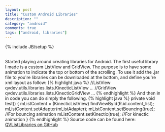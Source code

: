 ```yaml
---
layout: post
title: "Custom Android Libraries"
description: ""
category: "android"
comments: true
tags: ["android, libraries"]
---
```

{% include JB/setup %}

<br>
Started playing around creating libraries for Android. The first useful library I made is a custom ListView and GridView. 
The purpose is to have some animation to indicate the top or bottom of the scrolling. 
To use it add the .jar file to you're libraries can be downloaded at the bottom, and define you're xml layout as follow: 
<!-- more start -->
{% highlight java %}
//ListView
qvdev.utils.libraries.lists.KinecticListView ...
//GridView
qvdev.utils.libraries.lists.KinecticGridView ...
{% endhighlight %}
And then in in code you can do simply the following. 
{% highlight java %}
private void test()
{
 mListContent = (KinecticListView) findViewById(R.id.content_list);
 mListContent.setAdapter(mListAdapter);
        mListContent.setBouncing(true); //For bouncing animation
        mListContent.setKinectic(true); //For kinectic animation      
}
{% endhighlight %}
Source code can be found here: <a href="https://github.com/QVDev/QVListLibraries/" target="_blank">QVListLibraries on GitHub</a>
<!-- more end -->